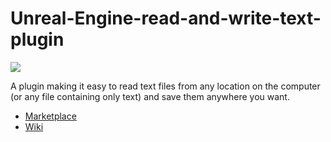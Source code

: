 # Unreal-Engine-read-and-write-text-plugin

![](https://i.ibb.co/hMj8DXM/image1.png)

A plugin making it easy to read text files from any location on the computer (or any file containing only text) and save them anywhere you want.

- [Marketplace](https://www.unrealengine.com/marketplace/en-US/product/74b9f3d768c845ad8282fd4aa0cef343)
- [Wiki](https://github.com/MonsieurDupont/Unreal-Engine-read-and-write-text-plugin/wiki)

